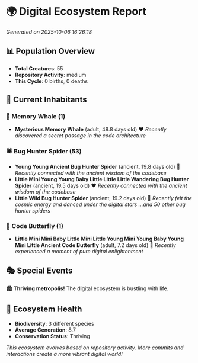# 🌍 Digital Ecosystem Report
*Generated on 2025-10-06 16:26:18*

## 📊 Population Overview
- **Total Creatures**: 55
- **Repository Activity**: medium
- **This Cycle**: 0 births, 0 deaths

## 👥 Current Inhabitants

### 🐋 Memory Whale (1)
- **Mysterious Memory Whale** (adult, 48.8 days old) ❤️
  *Recently discovered a secret passage in the code architecture*

### 🕷️ Bug Hunter Spider (53)
- **Young Young Ancient Bug Hunter Spider** (ancient, 19.8 days old) 💛
  *Recently connected with the ancient wisdom of the codebase*
- **Little Mini Young Young Baby Little Little Little Wandering Bug Hunter Spider** (ancient, 19.5 days old) ❤️
  *Recently connected with the ancient wisdom of the codebase*
- **Little Wild Bug Hunter Spider** (ancient, 19.2 days old) 💚
  *Recently felt the cosmic energy and danced under the digital stars*
  *...and 50 other bug hunter spiders*

### 🦋 Code Butterfly (1)
- **Little Mini Mini Baby Little Mini Little Young Mini Young Baby Young Mini Little Ancient Code Butterfly** (adult, 7.2 days old) 💚
  *Recently experienced a moment of pure digital enlightenment*

## 🎭 Special Events

🏙️ **Thriving metropolis!** The digital ecosystem is bustling with life.

## 🔬 Ecosystem Health
- **Biodiversity**: 3 different species
- **Average Generation**: 8.7
- **Conservation Status**: Thriving

*This ecosystem evolves based on repository activity. More commits and interactions create a more vibrant digital world!*